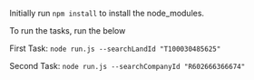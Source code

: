 <!-- How to run the codebase -->

Initially run `npm install` to install the node_modules.

To run the tasks, run the below

First Task:
`node run.js --searchLandId "T100030485625"`

Second Task:
`node run.js --searchCompanyId "R602666366674"`
